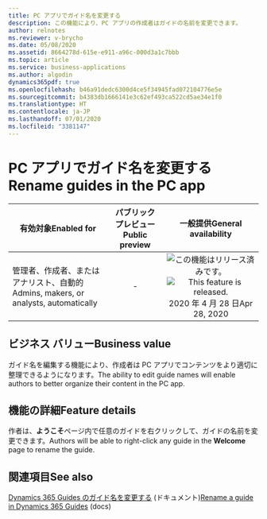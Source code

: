 ```yaml
---
title: PC アプリでガイド名を変更する
description: この機能により、PC アプリの作成者はガイドの名前を変更できます。
author: relnotes
ms.reviewer: v-brycho
ms.date: 05/08/2020
ms.assetid: 8664278d-615e-e911-a96c-000d3a1c7bbb
ms.topic: article
ms.service: business-applications
ms.author: algodin
dynamics365pdf: true
ms.openlocfilehash: b46a91dedc6300d4ce5f34945fad072104776e5e
ms.sourcegitcommit: b4383db1666141e3c62ef493ca522cd5ae34e1f0
ms.translationtype: HT
ms.contentlocale: ja-JP
ms.lasthandoff: 07/01/2020
ms.locfileid: "3381147"
---
```

# <a name="rename-guides-in-the-pc-app"></a><span data-ttu-id="fbaff-103">PC アプリでガイド名を変更する</span><span class="sxs-lookup"><span data-stu-id="fbaff-103">Rename guides in the PC app</span></span>


| <span data-ttu-id="fbaff-104">有効対象</span><span class="sxs-lookup"><span data-stu-id="fbaff-104">Enabled for</span></span>    |  <span data-ttu-id="fbaff-105">パブリック プレビュー</span><span class="sxs-lookup"><span data-stu-id="fbaff-105">Public preview</span></span> | <span data-ttu-id="fbaff-106">一般提供</span><span class="sxs-lookup"><span data-stu-id="fbaff-106">General availability</span></span> | 
| ---------- | :----------: |:----------: |
|<span data-ttu-id="fbaff-107">管理者、作成者、またはアナリスト、自動的</span><span class="sxs-lookup"><span data-stu-id="fbaff-107">Admins, makers, or analysts, automatically</span></span>|-| <span data-ttu-id="fbaff-108">![この機能はリリース済みです。](/dynamics365-release-plan/media/green-checkmark.png "この機能はリリース済みです。")</span><span class="sxs-lookup"><span data-stu-id="fbaff-108">![This feature is released.](/dynamics365-release-plan/media/green-checkmark.png "This feature is released.")</span></span> <span data-ttu-id="fbaff-109">2020 年 4 月 28 日</span><span class="sxs-lookup"><span data-stu-id="fbaff-109">Apr 28, 2020</span></span>|


## <a name="business-value"></a><span data-ttu-id="fbaff-110">ビジネス バリュー</span><span class="sxs-lookup"><span data-stu-id="fbaff-110">Business value</span></span>
<!-- bv start -->
<span data-ttu-id="fbaff-111">ガイド名を編集する機能により、作成者は PC アプリでコンテンツをより適切に整理できるようになります。</span><span class="sxs-lookup"><span data-stu-id="fbaff-111">The ability to edit guide names will enable authors to better organize their content in the PC app.</span></span>
<!-- bv end -->



## <a name="feature-details"></a><span data-ttu-id="fbaff-112">機能の詳細</span><span class="sxs-lookup"><span data-stu-id="fbaff-112">Feature details</span></span>
<!--feature detail start -->
<span data-ttu-id="fbaff-113">作者は、**ようこそ**ページ内で任意のガイドを右クリックして、ガイドの名前を変更できます。</span><span class="sxs-lookup"><span data-stu-id="fbaff-113">Authors will be able to right-click any guide in the **Welcome** page to rename the guide.</span></span>
<!--feature detail end -->










## <a name="see-also"></a><span data-ttu-id="fbaff-114">関連項目</span><span class="sxs-lookup"><span data-stu-id="fbaff-114">See also</span></span>

<!--docs start-->
<span data-ttu-id="fbaff-115">[Dynamics 365 Guides のガイド名を変更する](https://docs.microsoft.com/dynamics365/mixed-reality/guides/pc-app-rename-guide) (ドキュメント)</span><span class="sxs-lookup"><span data-stu-id="fbaff-115">[Rename a guide in Dynamics 365 Guides](https://docs.microsoft.com/dynamics365/mixed-reality/guides/pc-app-rename-guide) (docs)</span></span>
<!--docs end-->
